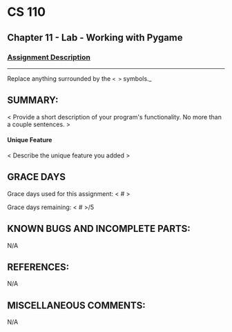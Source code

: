 # CS 110
## Chapter 11 - Lab - Working with Pygame


### [Assignment Description](https://docs.google.com/document/d/1kFLQs7Lepb8hcYOrZq5scmRmdcNkIwWZ6Kb85_0bCVY/edit?usp=sharing)

***
Replace anything surrounded by the `< >` symbols._

## SUMMARY:
 < Provide a short description of your program's functionality. No more than a couple sentences. >
#### Unique Feature
 < Describe the unique feature you added >

## GRACE DAYS
Grace days used for this assignment: < # >

Grace days remaining: < # >/5

## KNOWN BUGS AND INCOMPLETE PARTS:
N/A

## REFERENCES:
N/A

## MISCELLANEOUS COMMENTS:
N/A
